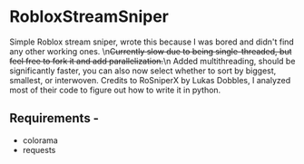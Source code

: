 # RobloxStreamSniper
Simple Roblox stream sniper, wrote this because I was bored and didn't find any other working ones.
\n~~Currently slow due to being single-threaded, but feel free to fork it and add parallelization.~~\n
Added multithreading, should be significantly faster, you can also now select whether to sort by biggest, smallest, or interwoven.
Credits to RoSniperX by Lukas Dobbles, I analyzed most of their code to figure out how to write it in python.

## Requirements -
- colorama
- requests
